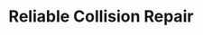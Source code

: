 ---
title: "Reliable Collision Repair"
url: /west-warwick/reliable-collision-repair/
shop: Autohaus
---